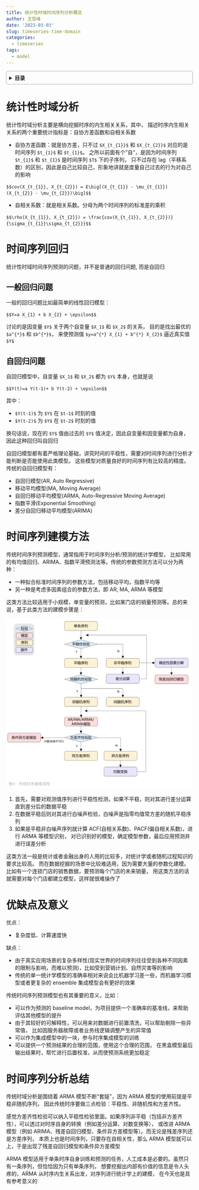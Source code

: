 ```yaml
---
title: 统计性时域时间序列分析概览
author: 王哲峰
date: '2023-03-03'
slug: timeseries-time-domain
categories:
  - timeseries
tags:
  - model
---
```


<style>
details {
    border: 1px solid #aaa;
    border-radius: 4px;
    padding: .5em .5em 0;
}
summary {
    font-weight: bold;
    margin: -.5em -.5em 0;
    padding: .5em;
}
details[open] {
    padding: .5em;
}
details[open] summary {
    border-bottom: 1px solid #aaa;
    margin-bottom: .5em;
}
</style>

<details><summary>目录</summary><p>

- [统计性时域分析](#统计性时域分析)
- [时间序列回归](#时间序列回归)
  - [一般回归问题](#一般回归问题)
  - [自回归问题](#自回归问题)
- [时间序列建模方法](#时间序列建模方法)
- [优缺点及意义](#优缺点及意义)
- [时间序列分析总结](#时间序列分析总结)
</p></details><p></p>

# 统计性时域分析

统计性时域分析主要是横向挖掘时序的内生相关关系，其中，
描述时序内生相关关系的两个重要统计指标是：自协方差函数和自相关系数

* 自协方差函数：就是协方差，只不过 `$X_{t_{1}}$` 和 `$X_{t_{2}}$` 对应的是时间序列 `$t_{1}$` 和 `$t_{1}$`。
  之所以前面有个”自“，是因为时间序列 `$t_{1}$` 和 `$t_{1}$` 是时间序列 `$T$` 下的子序列，
  只不过存在 lag（平移系数）的区别，因此是自己比较自己，形象地讲就是度量自己过去的行为对自己的影响

`$$cov(X_{t_{1}}, X_{t_{2}}) = E\big[(X_{t_{1}} - \mu_{t_{1}})(X_{t_{2}} - \mu_{t_{2}})\big]$$`

* 自相关系数：就是相关系数。分母为两个时间序列的标准差的乘积

`$$\rho(X_{t_{1}}, X_{t_{2}}) = \frac{cov(X_{t_{1}}, X_{t_{2}})}{\sigma_{t_{1}}\sigma_{t_{2}}}$$`

# 时间序列回归

统计性时域时间序列预测的问题，并不是普通的回归问题, 而是自回归

## 一般回归问题

一般的回归问题比如最简单的线性回归模型：

`$$Y=a X_{1} + b X_{2} + \epsilon$$`

讨论的是因变量 `$Y$` 关于两个自变量 `$X_1$` 和 `$X_2$` 的关系，
目的是找出最优的 `$a^{*}$` 和 `$b^{*}$`，
来使预测值 `$y=a^{*} X_{1} + b^{*} X_{2}$` 逼近真实值 `$Y$`

## 自回归问题

自回归模型中，自变量 `$X_1$` 和 `$X_2$` 都为 `$Y$` 本身，也就是说 

`$$Y(t)=a Y(t-1)+ b Y(t-2) + \epsilon$$`

其中：

* `$Y(t-1)$` 为 `$Y$` 在 `$t-1$` 时刻的值
* `$Y(t-2)$` 为 `$Y$` 在 `$t-2$` 时刻的值
  
换句话说，现在的 `$Y$` 值由过去的 `$Y$` 值决定，因此自变量和因变量都为自身，因此这种回归叫自回归

自回归模型都有着严格理论基础，讲究时间的平稳性，需要对时间序列进行分析才能判断是否能使用此类模型。
这些模型对质量良好的时间序列有比较高的精度。传统的自回归模型有：

* 自回归模型(AR, Auto Regressive)
* 移动平均模型(MA, Moving Average)
* 自回归移动平均模型(ARMA, Auto-Regressive Moving Average)
* 指数平滑(Exponential Smoothing)
* 差分自回归移动平均模型(ARIMA)

# 时间序列建模方法

传统时间序列预测模型，通常指用于时间序列分析/预测的统计学模型，
比如常用的有均值回归、ARIMA、指数平滑预测法等。传统的参数预测方法可以分为两种：

* 一种拟合标准时间序列的参数方法，包括移动平均，指数平均等
* 另一种是考虑多因素组合的参数方法，即 AR, MA, ARMA 等模型

这类方法比较适用于小规模，单变量的预测，比如某门店的销量预测等。总的来说，基于此类方法的建模步骤是：

![img](images/flow.png)

1. 首先，需要对观测值序列进行平稳性检测，如果不平稳，则对其进行差分运算直到差分后的数据平稳
2. 在数据平稳后则对其进行白噪声检验，白噪声是指零均值常方差的随机平稳序列
3. 如果是平稳非白噪声序列就计算 ACF(自相关系数)、PACF(偏自相关系数)，进行 ARMA 等模型识别，
   对已识别好的模型，确定模型参数，最后应用预测并进行误差分析

这类方法一般是统计或者金融出身的人用的比较多，对统计学或者随机过程知识的要求比较高。
而在数据挖掘的场景中比较难适用，因为需要大量的参数化建模。
比如有一个连锁门店的销售数据，要预测每个门店的未来销量，
用这类方法的话就需要对每个门店都建立模型，这样就很难操作了

# 优缺点及意义

优点：

* 复杂度低、计算速度快

缺点：

* 由于真实应用场景的复杂多样性(现实世界的时间序列往往受到各种不同因素的限制与影响，而难以预测)，比如受到营销计划、自然灾害等的影响
* 传统的单一统计学模型的准确率相对来说会比机器学习差一些，而机器学习模型或者更复杂的 ensemble 集成模型会有更好的效果

传统时间序列预测模型也有其重要的意义，比如：

* 可以作为预测的 baseline model，为项目提供一个准确率的基准线，来帮助评估其他模型的提升
* 由于其较好的可解释性，可以用来对数据进行前置清洗，可以帮助剔除一些异常值，
  比如因服务器故障或者业务线逻辑调整产生的异常值
* 可以作为集成模型中的一块，参与时序集成模型的训练
* 可以提供一个预测结果的合理的范围，使用这个合理的范围，
  在黑盒模型最后输出结果时，帮忙进行后置校准，从而使预测系统更加稳定

# 时间序列分析总结

传统时域分析是围绕着 ARMA 模型不断“套娃”，因为 ARMA 模型的使用前提是平稳非随机序列，
因此传统时序要做三点检验：平稳性、非随机性和方差齐性。

感觉方差齐性检验可以纳入平稳性检验里面。如果序列非平稳（包括非方差齐性），可以透过对时序自身的转换（例如差分运算、对数变换等），
或改进 ARMA 模型（例如 ARIMA、残差自回归模型、条件异方差模型等）。而无论是残差序列还是方差序列，
本质上也是时间序列，只要存在自相关性，那么 ARMA 模型就可以上，于是出现了残差自回归模型和条件异方差模型

ARMA 模型适用于单条时序自身训练和预测的任务，人工成本是必要的。虽然只有一条序列，但恰恰因为只有单条序列，
想要挖掘出内部有价值的信息是令人头疼的，ARMA 从时序内生关系出发，对序列进行统计学上的建模，
在今天也是具有参考意义的

